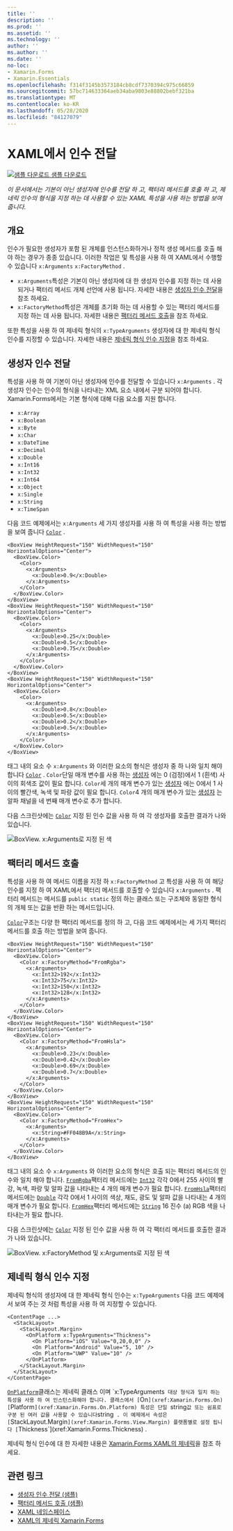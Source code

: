 ```yaml
---
title: ''
description: ''
ms.prod: ''
ms.assetid: ''
ms.technology: ''
author: ''
ms.author: ''
ms.date: ''
no-loc:
- Xamarin.Forms
- Xamarin.Essentials
ms.openlocfilehash: f314f3145b3573184cb8cdf7370394c975c66859
ms.sourcegitcommit: 57bc714633364aeb34aba9803e88802bebf321ba
ms.translationtype: MT
ms.contentlocale: ko-KR
ms.lasthandoff: 05/28/2020
ms.locfileid: "84127079"
---
```

# <a name="passing-arguments-in-xaml"></a>XAML에서 인수 전달

[![샘플 다운로드](~/media/shared/download.png) 샘플 다운로드](https://docs.microsoft.com/samples/xamarin/xamarin-forms-samples/xaml-passingconstructorarguments)

_이 문서에서는 기본이 아닌 생성자에 인수를 전달 하 고, 팩터리 메서드를 호출 하 고, 제네릭 인수의 형식을 지정 하는 데 사용할 수 있는 XAML 특성을 사용 하는 방법을 보여 줍니다._

## <a name="overview"></a>개요

인수가 필요한 생성자가 포함 된 개체를 인스턴스화하거나 정적 생성 메서드를 호출 해야 하는 경우가 종종 있습니다. 이러한 작업은 및 특성을 사용 하 여 XAML에서 수행할 수 있습니다 `x:Arguments` `x:FactoryMethod` .

- `x:Arguments`특성은 기본이 아닌 생성자에 대 한 생성자 인수를 지정 하는 데 사용 되거나 팩터리 메서드 개체 선언에 사용 됩니다. 자세한 내용은 [생성자 인수 전달](#constructor_arguments)을 참조 하세요.
- `x:FactoryMethod`특성은 개체를 초기화 하는 데 사용할 수 있는 팩터리 메서드를 지정 하는 데 사용 됩니다. 자세한 내용은 [팩터리 메서드 호출](#factory_methods)을 참조 하세요.

또한 특성을 사용 하 여 제네릭 형식의 `x:TypeArguments` 생성자에 대 한 제네릭 형식 인수를 지정할 수 있습니다. 자세한 내용은 [제네릭 형식 인수 지정](#generic_type_arguments)을 참조 하세요.

<a name="constructor_arguments" />

## <a name="passing-constructor-arguments"></a>생성자 인수 전달

특성을 사용 하 여 기본이 아닌 생성자에 인수를 전달할 수 있습니다 `x:Arguments` . 각 생성자 인수는 인수의 형식을 나타내는 XML 요소 내에서 구분 되어야 합니다. Xamarin.Forms에서는 기본 형식에 대해 다음 요소를 지원 합니다.

- `x:Array`
- `x:Boolean`
- `x:Byte`
- `x:Char`
- `x:DateTime`
- `x:Decimal`
- `x:Double`
- `x:Int16`
- `x:Int32`
- `x:Int64`
- `x:Object`
- `x:Single`
- `x:String`
- `x:TimeSpan`

다음 코드 예제에서는 `x:Arguments` 세 가지 생성자를 사용 하 여 특성을 사용 하는 방법을 보여 줍니다 [`Color`](xref:Xamarin.Forms.Color) .

```xaml
<BoxView HeightRequest="150" WidthRequest="150" HorizontalOptions="Center">
  <BoxView.Color>
    <Color>
      <x:Arguments>
        <x:Double>0.9</x:Double>
      </x:Arguments>
    </Color>
  </BoxView.Color>
</BoxView>
<BoxView HeightRequest="150" WidthRequest="150" HorizontalOptions="Center">
  <BoxView.Color>
    <Color>
      <x:Arguments>
        <x:Double>0.25</x:Double>
        <x:Double>0.5</x:Double>
        <x:Double>0.75</x:Double>
      </x:Arguments>
    </Color>
  </BoxView.Color>
</BoxView>
<BoxView HeightRequest="150" WidthRequest="150" HorizontalOptions="Center">
  <BoxView.Color>
    <Color>
      <x:Arguments>
        <x:Double>0.8</x:Double>
        <x:Double>0.5</x:Double>
        <x:Double>0.2</x:Double>
        <x:Double>0.5</x:Double>
      </x:Arguments>
    </Color>
  </BoxView.Color>
</BoxView>
```

태그 내의 요소 수 `x:Arguments` 와 이러한 요소의 형식은 생성자 중 하 나와 일치 해야 합니다 [`Color`](xref:Xamarin.Forms.Color) . `Color`단일 매개 변수를 사용 하는 [생성자](xref:Xamarin.Forms.Color.%23ctor(System.Double)) 에는 0 (검정)에서 1 (흰색) 사이의 회색조 값이 필요 합니다. `Color`세 개의 매개 변수가 있는 [생성자](xref:Xamarin.Forms.Color.%23ctor(System.Double,System.Double,System.Double)) 에는 0에서 1 사이의 빨간색, 녹색 및 파랑 값이 필요 합니다. `Color`4 개의 매개 변수가 있는 [생성자](xref:Xamarin.Forms.Color.%23ctor(System.Double,System.Double,System.Double,System.Double)) 는 알파 채널을 네 번째 매개 변수로 추가 합니다.

다음 스크린샷에는 [`Color`](xref:Xamarin.Forms.Color) 지정 된 인수 값을 사용 하 여 각 생성자를 호출한 결과가 나와 있습니다.

![BoxView. x:Arguments로 지정 된 색](passing-arguments-images/passing-arguments.png)

<a name="factory_methods" />

## <a name="calling-factory-methods"></a>팩터리 메서드 호출

특성을 사용 하 여 메서드 이름을 지정 하 `x:FactoryMethod` 고 특성을 사용 하 여 해당 인수를 지정 하 여 XAML에서 팩터리 메서드를 호출할 수 있습니다 `x:Arguments` . 팩터리 메서드는 메서드를 `public static` 정의 하는 클래스 또는 구조체와 동일한 형식의 개체 또는 값을 반환 하는 메서드입니다.

[`Color`](xref:Xamarin.Forms.Color)구조는 다양 한 팩터리 메서드를 정의 하 고, 다음 코드 예제에서는 세 가지 팩터리 메서드를 호출 하는 방법을 보여 줍니다.

```xaml
<BoxView HeightRequest="150" WidthRequest="150" HorizontalOptions="Center">
  <BoxView.Color>
    <Color x:FactoryMethod="FromRgba">
      <x:Arguments>
        <x:Int32>192</x:Int32>
        <x:Int32>75</x:Int32>
        <x:Int32>150</x:Int32>                        
        <x:Int32>128</x:Int32>
      </x:Arguments>
    </Color>
  </BoxView.Color>
</BoxView>
<BoxView HeightRequest="150" WidthRequest="150" HorizontalOptions="Center">
  <BoxView.Color>
    <Color x:FactoryMethod="FromHsla">
      <x:Arguments>
        <x:Double>0.23</x:Double>
        <x:Double>0.42</x:Double>
        <x:Double>0.69</x:Double>
        <x:Double>0.7</x:Double>
      </x:Arguments>
    </Color>
  </BoxView.Color>
</BoxView>
<BoxView HeightRequest="150" WidthRequest="150" HorizontalOptions="Center">
  <BoxView.Color>
    <Color x:FactoryMethod="FromHex">
      <x:Arguments>
        <x:String>#FF048B9A</x:String>
      </x:Arguments>
    </Color>
  </BoxView.Color>
</BoxView>
```

태그 내의 요소 수 `x:Arguments` 와 이러한 요소의 형식은 호출 되는 팩터리 메서드의 인수와 일치 해야 합니다. [`FromRgba`](xref:Xamarin.Forms.Color.FromRgba(System.Int32,System.Int32,System.Int32,System.Int32))팩터리 메서드에는 [`Int32`](https://docs.microsoft.com/dotnet/api/system.int32) 각각 0에서 255 사이의 빨강, 녹색, 파랑 및 알파 값을 나타내는 4 개의 매개 변수가 필요 합니다. [`FromHsla`](xref:Xamarin.Forms.Color.FromHsla(System.Double,System.Double,System.Double,System.Double))팩터리 메서드에는 [`Double`](https://docs.microsoft.com/dotnet/api/system.double) 각각 0에서 1 사이의 색상, 채도, 광도 및 알파 값을 나타내는 4 개의 매개 변수가 필요 합니다. [`FromHex`](xref:Xamarin.Forms.Color.FromHex(System.String))팩터리 메서드에는 [`String`](https://docs.microsoft.com/dotnet/api/system.string) 16 진수 (a) RGB 색을 나타내는가 필요 합니다.

다음 스크린샷에는 [`Color`](xref:Xamarin.Forms.Color) 지정 된 인수 값을 사용 하 여 각 팩터리 메서드를 호출한 결과가 나와 있습니다.

![BoxView. x:FactoryMethod 및 x:Arguments로 지정 된 색](passing-arguments-images/factory-methods.png)

<a name="generic_type_arguments" />

## <a name="specifying-a-generic-type-argument"></a>제네릭 형식 인수 지정

제네릭 형식의 생성자에 대 한 제네릭 형식 인수는 `x:TypeArguments` 다음 코드 예제에서 보여 주는 것 처럼 특성을 사용 하 여 지정할 수 있습니다.

```xaml
<ContentPage ...>
  <StackLayout>
    <StackLayout.Margin>
      <OnPlatform x:TypeArguments="Thickness">
        <On Platform="iOS" Value="0,20,0,0" />
        <On Platform="Android" Value="5, 10" />
        <On Platform="UWP" Value="10" />
      </OnPlatform>
    </StackLayout.Margin>
  </StackLayout>
</ContentPage>
```

[`OnPlatform`](xref:Xamarin.Forms.OnPlatform`1)클래스는 제네릭 클래스 이며 `x:TypeArguments` 대상 형식과 일치 하는 특성을 사용 하 여 인스턴스화해야 합니다. 클래스에서 [`On`](xref:Xamarin.Forms.On) [`Platform`](xref:Xamarin.Forms.On.Platform) 특성은 단일 `string` 값 또는 쉼표로 구분 된 여러 값을 사용할 수 있습니다 `string` . 이 예제에서 속성은 [`StackLayout.Margin`](xref:Xamarin.Forms.View.Margin) 플랫폼별로 설정 됩니다 [`Thickness`](xref:Xamarin.Forms.Thickness) .

제네릭 형식 인수에 대 한 자세한 내용은 [ Xamarin.Forms XAML의 제네릭](generics.md)을 참조 하세요.

## <a name="related-links"></a>관련 링크

- [생성자 인수 전달 (샘플)](https://docs.microsoft.com/samples/xamarin/xamarin-forms-samples/xaml-passingconstructorarguments)
- [팩터리 메서드 호출 (샘플)](https://docs.microsoft.com/samples/xamarin/xamarin-forms-samples/xaml-callingfactorymethods)
- [XAML 네임스페이스](~/xamarin-forms/xaml/namespaces.md)
- [XAML의 제네릭 Xamarin.Forms](generics.md)
